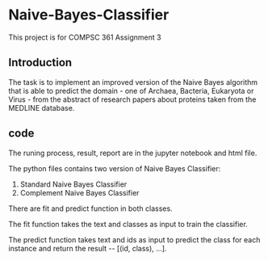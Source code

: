 # Naive-Bayes-Classifier
This project is for COMPSC 361 Assignment 3

## Introduction
The task is to implement an improved version of the Naive Bayes algorithm that is able to predict the domain - one of Archaea, Bacteria, Eukaryota or Virus - from the abstract of research papers about proteins taken from the MEDLINE database.

## code
The runing process, result, report are in the jupyter notebook and html file.

The python files contains two version of Naive Bayes Classifier:
1. Standard Naive Bayes Classifier
2. Complement Naive Bayes Classifier

There are fit and predict function in both classes.

The fit function takes the text and classes as input to train the classifier.

The predict function takes text and ids as input to predict the class for each instance and return the result -- \[(id, class), ...\].
